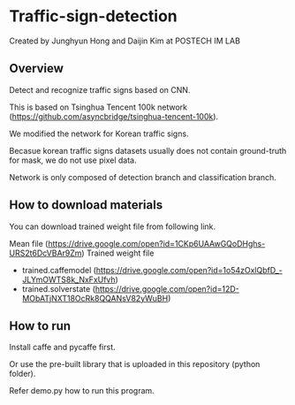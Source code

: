 # Traffic-sign-detection

Created by Junghyun Hong and Daijin Kim at POSTECH IM LAB


## Overview

Detect and recognize traffic signs based on CNN.

This is based on Tsinghua Tencent 100k network (https://github.com/asyncbridge/tsinghua-tencent-100k).

We modified the network for Korean traffic signs.

Becasue korean traffic signs datasets usually does not contain ground-truth for mask, we do not use pixel data.

Network is only composed of detection branch and classification branch.


## How to download materials

You can download trained weight file from following link.

Mean file (https://drive.google.com/open?id=1CKp6UAAwGQoDHghs-URS2t6DcVBAr9Zm)
Trained weight file 
 - trained.caffemodel (https://drive.google.com/open?id=1o54zOxlQbfD_-JLYmOWTS8k_NxFxUfvh)
 - trained.solverstate (https://drive.google.com/open?id=12D-MObATjNXT18OcRk8QQANsV82yWuBH)
 

## How to run

Install caffe and pycaffe first.

Or use the pre-built library that is uploaded in this repository (python folder).

Refer demo.py how to run this program.

